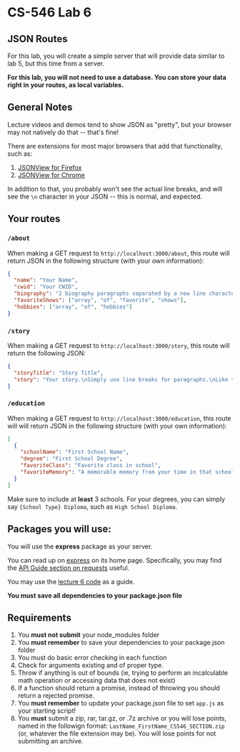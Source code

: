 # CS-546 Lab 6

## JSON Routes

For this lab, you will create a simple server that will provide data similar to lab 5, but this time from a server.

**For this lab, you will not need to use a database. You can store your data right in your routes, as local variables.**

## General Notes

Lecture videos and demos tend to show JSON as "pretty", but your browser may not natively do that -- that's fine!

There are extensions for most major browsers that add that functionality, such as:

1. [JSONView for Firefox](https://addons.mozilla.org/en-US/firefox/addon/jsonview/)
2. [JSONView for Chrome](https://chrome.google.com/webstore/detail/jsonview/chklaanhfefbnpoihckbnefhakgolnmc?hl=en)

In addition to that, you probably won't see the actual line breaks, and will see the `\n` character in your JSON -- this is normal, and expected.

## Your routes

### `/about`

When making a GET request to `http://localhost:3000/about`, this route will return JSON in the following structure (with your own information):

```json
{
  "name": "Your Name",
  "cwid": "Your CWID",
  "biography": "2 biography paragraphs separated by a new line character (\n).",
  "favoriteShows": ["array", "of", "favorite", "shows"],
  "hobbies": ["array", "of", "hobbies"]
}
```

### `/story`

When making a GET request to `http://localhost:3000/story`, this route will return the following JSON:

```json
{
  "storyTitle": "Story Title",
  "story": "Your story.\nSimply use line breaks for paragraphs.\nLike this."
}
```

### `/education`

When making a GET request to `http://localhost:3000/education`, this route will will return JSON in the following structure (with your own information):

```json
[
  {
    "schoolName": "First School Name",
    "degree": "First School Degree",
    "favoriteClass": "Favorite class in school",
    "favoriteMemory": "A memorable memory from your time in that school"
  }
]
```

Make sure to include at **least** 3 schools. For your degrees, you can simply say `{School Type} Diploma`, such as `High School Diploma`.

## Packages you will use:

You will use the **express** package as your server.

You can read up on [express](http://expressjs.com/) on its home page. Specifically, you may find the [API Guide section on requests](http://expressjs.com/en/4x/api.html#req) useful.

You may use the [lecture 6 code](https://github.com/Stevens-CS546/CS-546/tree/master/Lecture%20Code/lecture_06) as a guide.

**You must save all dependencies to your package.json file**

## Requirements

1. You **must not submit** your node_modules folder
2. You **must remember** to save your dependencies to your package.json folder
3. You must do basic error checking in each function
4. Check for arguments existing and of proper type.
5. Throw if anything is out of bounds (ie, trying to perform an incalculable math operation or accessing data that does not exist)
6. If a function should return a promise, instead of throwing you should return a rejected promise.
7. You **must remember** to update your package.json file to set `app.js` as your starting script!
8. You **must** submit a zip, rar, tar.gz, or .7z archive or you will lose points, named in the followign format: `LastName_FirstName_CS546_SECTION.zip` (or, whatever the file extension may be). You will lose points for not submitting an archive.
